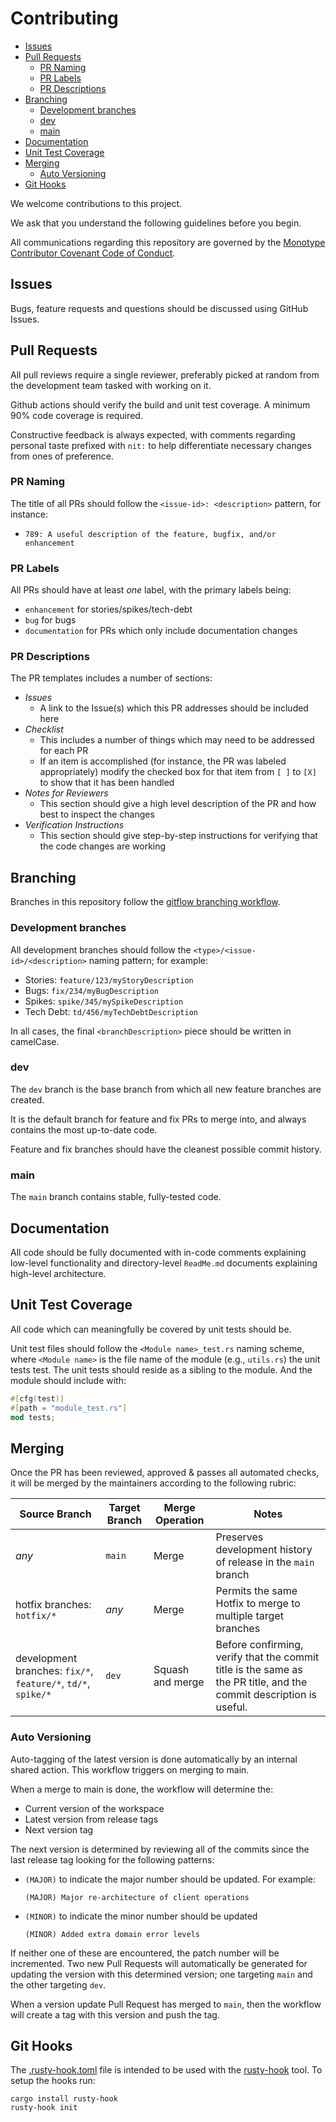 # Contributing

- [Issues](#issues)
- [Pull Requests](#pull-requests)
  - [PR Naming](#pr-naming)
  - [PR Labels](#pr-labels)
  - [PR Descriptions](#pr-descriptions)
- [Branching](#branching)
  - [Development branches](#development-branches)
  - [dev](#dev)
  - [main](#main)
- [Documentation](#documentation)
- [Unit Test Coverage](#unit-test-coverage)
- [Merging](#merging)
  - [Auto Versioning](#auto-versioning)
- [Git Hooks](#git-hooks)

We welcome contributions to this project.

We ask that you understand the following guidelines before you begin.

All communications regarding this repository are governed by the
[Monotype Contributor Covenant Code of Conduct](https://github.com/Monotype/.github/blob/main/CODE_OF_CONDUCT.md).

## Issues

Bugs, feature requests and questions should be discussed using GitHub Issues.

## Pull Requests

All pull reviews require a single reviewer, preferably picked at random from the
development team tasked with working on it.

Github actions should verify the build and unit test coverage.  A minimum 90%
code coverage is required.

Constructive feedback is always expected, with comments regarding personal taste
prefixed with `nit:` to help differentiate necessary changes from ones of preference.

### PR Naming

The title of all PRs should follow the `<issue-id>: <description>` pattern, for
instance:

- `789: A useful description of the feature, bugfix, and/or enhancement`

### PR Labels

All PRs should have at least *one* label, with the primary labels being:

- `enhancement` for stories/spikes/tech-debt
- `bug` for bugs
- `documentation` for PRs which only include documentation changes

### PR Descriptions

The PR templates includes a number of sections:

- *Issues*
  - A link to the Issue(s) which this PR addresses should be included here
- *Checklist*
  - This includes a number of things which may need to be addressed for each PR
  - If an item is accomplished (for instance, the PR was labeled appropriately)
    modify the checked box for that item from `[ ]` to `[X]` to show that it has
    been handled
- *Notes for Reviewers*
  - This section should give a high level description of the PR and how best to
    inspect the changes
- *Verification Instructions*
  - This section should give step-by-step instructions for verifying that the
    code changes are working

## Branching

Branches in this repository follow the [gitflow branching workflow](https://www.atlassian.com/git/tutorials/comparing-workflows/gitflow-workflow).

### Development branches

All development branches should follow the `<type>/<issue-id>/<description>` naming pattern; for example:

- Stories: `feature/123/myStoryDescription`
- Bugs: `fix/234/myBugDescription`
- Spikes: `spike/345/mySpikeDescription`
- Tech Debt: `td/456/myTechDebtDescription`

In all cases, the final `<branchDescription>` piece should be written in camelCase.

### dev

The `dev` branch is the base branch from which all new feature branches are created.

It is the default branch for feature and fix PRs to merge into, and always contains
the most up-to-date code.

Feature and fix branches should have the cleanest possible commit history.

### main

The `main` branch contains stable, fully-tested code.

## Documentation

All code should be fully documented with in-code comments explaining low-level
functionality and directory-level `ReadMe.md` documents explaining high-level
architecture.

## Unit Test Coverage

All code which can meaningfully be covered by unit tests should be.

Unit test files should follow the `<Module name>_test.rs` naming scheme, where
`<Module name>` is the file name of the module (e.g., `utils.rs`) the unit tests
test. The unit tests should reside as a sibling to the module. And the module
should include with:

```rust
#[cfg(test)]
#[path = "module_test.rs"]
mod tests;
```

## Merging

Once the PR has been reviewed, approved & passes all automated checks, it will
be merged by the maintainers according to the following rubric:

Source Branch|Target Branch|Merge Operation|Notes
-|-|-|-
*any*|`main`|Merge|Preserves development history of release in the `main` branch
hotfix branches: `hotfix/*` |*any*|Merge|Permits the same Hotfix to merge to multiple target branches
development branches: `fix/*`, `feature/*`, `td/*`, `spike/*`|`dev`|Squash and merge|Before confirming, verify that the commit title is the same as the PR title, and the commit description is useful.

### Auto Versioning

Auto-tagging of the latest version is done automatically by an internal shared action. This workflow triggers on merging to main.

When a merge to main is done, the workflow will determine the:

- Current version of the workspace
- Latest version from release tags
- Next version tag

The next version is determined by reviewing all of the commits since the last release tag looking for the following patterns:

- `(MAJOR)` to indicate the major number should be updated. For example:
  
  ```text
  (MAJOR) Major re-architecture of client operations
  ```

- `(MINOR)` to indicate the minor number should be updated

  ```text
  (MINOR) Added extra domain error levels 
  ```

If neither one of these are encountered, the patch number will be incremented. Two new Pull Requests will automatically be generated for updating the version with this determined version; one targeting `main` and the other targeting `dev`.

When a version update Pull Request has merged to `main`, then the workflow will create a tag with this version and push the tag.

## Git Hooks

The [.rusty-hook.toml](./.rusty-hook.toml) file is intended to be used with the [rusty-hook](https://crates.io/crates/rusty-hook) tool.
To setup the hooks run:

```shell
cargo install rusty-hook
rusty-hook init
```
